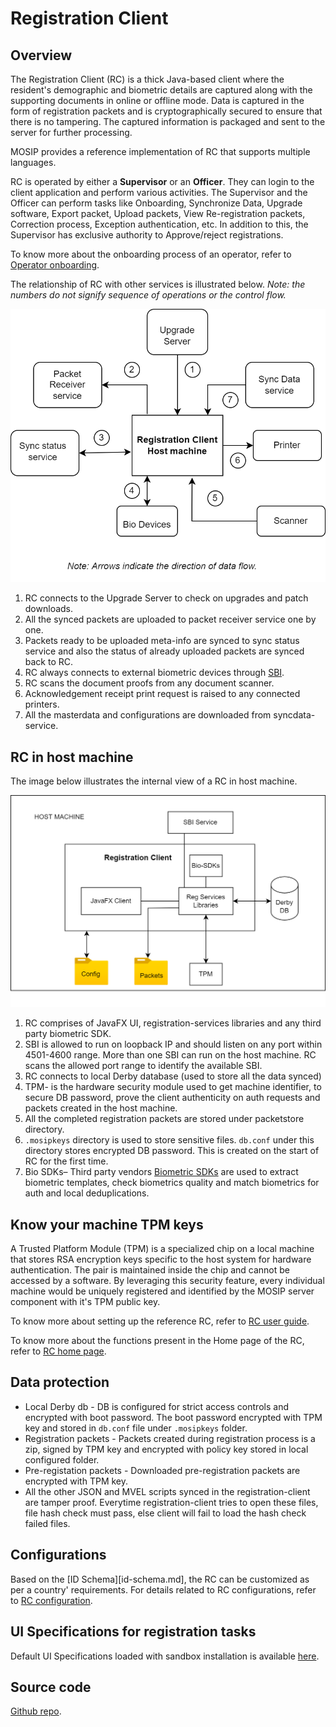 # Registration Client

## Overview
The Registration Client (RC) is a thick Java-based client where the resident's demographic and biometric details are captured along with the supporting documents in online or offline mode. Data is captured in the form of registration packets and is cryptographically secured to ensure that there is no tampering. The captured information is packaged and sent to the server for further processing.

MOSIP provides a reference implementation of RC that supports multiple languages. 

RC is operated by either a **Supervisor** or an **Officer**. They can login to the client application and perform various activities. The Supervisor and the Officer can perform tasks like Onboarding, Synchronize Data, Upgrade software, Export packet, Upload packets, View Re-registration packets, Correction process, Exception authentication, etc. In addition to this, the Supervisor has exclusive authority to Approve/reject registrations.

To know more about the onboarding process of an operator, refer to [Operator onboarding](operator-onboarding.md).

The relationship of RC with other services is illustrated below. _Note: the numbers do not signify sequence of operations or the control flow._

![](_images/reg-client.png)

1. RC connects to the Upgrade Server to check on upgrades and patch downloads.
2. All the synced packets are uploaded to packet receiver service one by one.
3. Packets ready to be uploaded meta-info are synced to sync status service and also the status of already uploaded packets are synced back to RC.
4. RC always connects to external biometric devices through [SBI](secure-biometric-interface.md).
5. RC scans the document proofs from any document scanner.
6. Acknowledgement receipt print request is raised to any connected printers.
7. All the masterdata and configurations are downloaded from syncdata-service.

## RC in host machine
The image below illustrates the internal view of a RC in host machine.

![](_images/reg-client-host-machine.png)

1. RC comprises of JavaFX UI, registration-services libraries and any third party biometric SDK.
2. SBI is allowed to run on loopback IP and should listen on any port within 4501-4600 range. More than one SBI can run on the host machine. RC scans the allowed port range to identify the available SBI.
3. RC connects to local Derby database (used to store all the data synced)
4. TPM- is the hardware security module used to get machine identifier, to secure DB password, prove the client authenticity on auth requests and packets created in the host machine.
5. All the completed registration packets are stored under packetstore directory.
6. `.mosipkeys` directory is used to store sensitive files. `db.conf` under this directory stores encrypted DB password. This is created on the start of RC for the first time.
7. Bio SDKs– Third party vendors [Biometric SDKs](biometric-sdk.md) are used to extract biometric templates, check biometrics quality and match biometrics for auth and local deduplications. 

## Know your machine TPM keys
A Trusted Platform Module (TPM) is a specialized chip on a local machine that stores RSA encryption keys specific to the host system for hardware authentication. The pair is maintained inside the chip and cannot be accessed by a software. By leveraging this security feature, every individual machine would be uniquely registered and identified by the MOSIP server component with it's TPM public key.
  
To know more about setting up the reference RC, refer to [RC user guide](registration-client-user-guide.md).

To know more about the functions present in the Home page of the RC, refer to [RC home page](registration-client-home-page.md).

## Data protection
* Local Derby db - DB is configured for strict access controls and encrypted with boot password. The boot password encrypted with TPM key and stored in `db.conf` file under `.mosipkeys` folder.
* Registration packets - Packets created during registration process is a zip, signed by TPM key and encrypted with policy key stored in local configured folder.
* Pre-registation packets - Downloaded pre-registration packets are encrypted with TPM key.
* All the other JSON and MVEL scripts synced in the registration-client are tamper proof. Everytime registration-client tries to open these files, file hash check must pass, else client will fail to load the hash check failed files.

## Configurations
Based on the [ID Schema][id-schema.md], the RC can be customized as per a country' requirements. For details related to RC configurations, refer to [RC configuration](registration-client-configuration.md).

## UI Specifications for registration tasks 
Default UI Specifications loaded with sandbox installation is available [here](https://github.com/mosip/mosip-infra/blob/release-1.2.0/deployment/v3/mosip/kernel/masterdata/xlsx/ui_spec.xlsx).

## Source code 
[Github repo](https://github.com/mosip/registration-client/tree/release-1.2.0).


